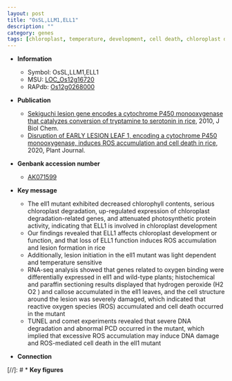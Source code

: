 ```yaml
---
layout: post
title: "OsSL,LLM1,ELL1"
description: ""
category: genes
tags: [chloroplast, temperature, development, cell death, chloroplast development, chlorophyll content, reactive oxygen species, PCD, lesion]
---
```


* **Information**  
    + Symbol: OsSL,LLM1,ELL1  
    + MSU: [LOC_Os12g16720](http://rice.plantbiology.msu.edu/cgi-bin/ORF_infopage.cgi?orf=LOC_Os12g16720)  
    + RAPdb: [Os12g0268000](http://rapdb.dna.affrc.go.jp/viewer/gbrowse_details/irgsp1?name=Os12g0268000)  

* **Publication**  
    + [Sekiguchi lesion gene encodes a cytochrome P450 monooxygenase that catalyzes conversion of tryptamine to serotonin in rice](http://www.ncbi.nlm.nih.gov/pubmed?term=Sekiguchi+lesion+gene+encodes+a+cytochrome+P450+monooxygenase+that+catalyzes+conversion+of+tryptamine+to+serotonin+in+rice%5BTitle%5D), 2010, J Biol Chem.
    + [Disruption of EARLY LESION LEAF 1, encoding a cytochrome P450 monooxygenase, induces ROS accumulation and cell death in rice](http://www.ncbi.nlm.nih.gov/pubmed?term=Disruption+of+EARLY+LESION+LEAF+1,+encoding+a+cytochrome+P450+monooxygenase,+induces+ROS+accumulation+and+cell+death+in+rice%5BTitle%5D), 2020, Plant Journal.

* **Genbank accession number**  
    + [AK071599](http://www.ncbi.nlm.nih.gov/nuccore/AK071599)

* **Key message**  
    + The ell1 mutant exhibited decreased chlorophyll contents, serious chloroplast degradation, up-regulated expression of chloroplast degradation-related genes, and attenuated photosynthetic protein activity, indicating that ELL1 is involved in chloroplast development
    + Our findings revealed that ELL1 affects chloroplast development or function, and that loss of ELL1 function induces ROS accumulation and lesion formation in rice
    + Additionally, lesion initiation in the ell1 mutant was light dependent and temperature sensitive
    + RNA-seq analysis showed that genes related to oxygen binding were differentially expressed in ell1 and wild-type plants; histochemical and paraffin sectioning results displayed that hydrogen peroxide (H2 O2 ) and callose accumulated in the ell1 leaves, and the cell structure around the lesion was severely damaged, which indicated that reactive oxygen species (ROS) accumulated and cell death occurred in the mutant
    + TUNEL and comet experiments revealed that severe DNA degradation and abnormal PCD occurred in the mutant, which implied that excessive ROS accumulation may induce DNA damage and ROS-mediated cell death in the ell1 mutant

* **Connection**  

[//]: # * **Key figures**  


